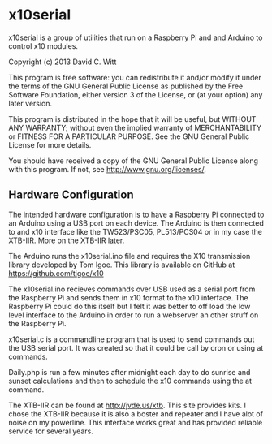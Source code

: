 x10serial
=========

x10serial is a group of utilities that run on a Raspberry Pi and and Arduino to
control x10 modules.

Copyright (c) 2013 David C. Witt

This program is free software: you can redistribute it and/or modify
it under the terms of the GNU General Public License as published by
the Free Software Foundation, either version 3 of the License, or
(at your option) any later version.

This program is distributed in the hope that it will be useful,
but WITHOUT ANY WARRANTY; without even the implied warranty of
MERCHANTABILITY or FITNESS FOR A PARTICULAR PURPOSE.  See the
GNU General Public License for more details.

You should have received a copy of the GNU General Public License
along with this program.  If not, see http://www.gnu.org/licenses/.

Hardware Configuration
----------------------

The intended hardware configuration is to have a Raspberry Pi connected to
an Arduino using a USB port on each device.  The Arduino is then connected to 
and x10 interface like the TW523/PSC05, PL513/PCS04 or in my case the XTB-IIR.
More on the XTB-IIR later.

The Arduino runs the x10serial.ino file and requires the X10 transmission library 
developed by Tom Igoe. This library is available on GitHub at
https://github.com/tigoe/x10

The x10serial.ino recieves commands over USB used as a serial port from the
Raspberry Pi and sends them in x10 format to the x10 interface. The Raspberry Pi
could do this itself but I felt it was better to off load the low level interface
to the Arduino in order to run a webserver an other struff on the Raspberry Pi.

x10serial.c is a commandline program that is used to send commands out the USB
serial port.  It was created so that it could be call by cron or using at commands.

Daily.php is run a few minutes after midnight each day to do sunrise and sunset
calculations and then to schedule the x10 commands using the at command.

The XTB-IIR can be found at http://jvde.us/xtb.  This site provides kits.  I chose 
the XTB-IIR because it is also a boster and repeater and I have alot of noise on 
my powerline.  This interface works great and has provided reliable service for 
several years.
 